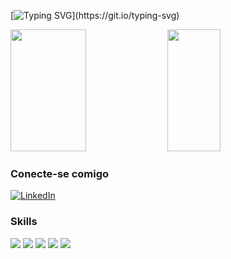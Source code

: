 <div>  
 
[![Typing SVG](https://readme-typing-svg.herokuapp.com?font=Black+Ops+One&size=30&pause=1000&color=f4f707&background=34034322&vCenter=true&width=600&height=80&lines=Seja+bem-vindo(a)+ao+meu+perfil!)](https://git.io/typing-svg)


  <img width="49%" height="195px" src="https://github-readme-stats.vercel.app/api?username=CarolFOliveira&theme=midnight-purple&bg_color=340343&border_color=f4f707&border_radius=15&show_icons=true&icon_color=f4f707&title_color=f4f707&text_color=d24a00" /> 
  <img width="41%" height="195px" src="https://github-readme-stats-git-masterrstaa-rickstaa.vercel.app/api/top-langs/?username=CarolFOliveira&layout=compact&bg_color=340343&border_color=f4f707&border_radius=15&title_color=f4f707&text_color=FFF" />



### Conecte-se comigo 

[![LinkedIn](https://img.shields.io/badge/LinkedIn-000?style=for-the-badge&logo=linkedin&logoColor=f4f707&background=340343)](https://www.linkedin.com/in/carolftoliveira/)

### Skills

<div background="#340343">
    <img src="https://img.shields.io/badge/HTML5-000?style=for-the-badge&logo=html5"/>
    <img src="https://img.shields.io/badge/CSS3-000?style=for-the-badge&logo=css3&logoColor=264CE4"/>
    <img src="https://img.shields.io/badge/JavaScript-000?style=for-the-badge&logo=javascript"/>
    <img src="https://img.shields.io/badge/React-000?style=for-the-badge&logo=react"/>
    <img src="https://img.shields.io/badge/React-Native-000?style=for-the-badge&logo=React-Native"/>
</div>

</div>
